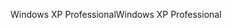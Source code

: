 <span data-ttu-id="0b8d1-101">Windows XP Professional</span><span class="sxs-lookup"><span data-stu-id="0b8d1-101">Windows XP Professional</span></span>